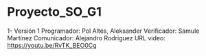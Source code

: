 # Proyecto_SO_G1
1- Versión 1
	Programador: Pol Altés, Aleksander
	Verificador: Samule Martínez
	Comunicador: Alejandro Rodriguez
	URL video: https://youtu.be/RvTK_BEO0Cg
